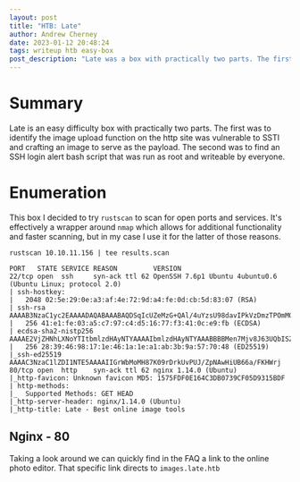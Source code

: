 ```yaml
---
layout: post
title: "HTB: Late"
author: Andrew Cherney
date: 2023-01-12 20:48:24
tags: writeup htb easy-box
post_description: "Late was a box with practically two parts. The first was to identify the image upload function on the http site was vulnerable to SSTI and crafting an image to serve as the payload. The second was to find an SSH login alert bash script that was run as root and writeable by everyone."
---
```


<h1>Summary</h1>

Late is an easy difficulty box with practically two parts. The first was to identify the image upload function on the http site was vulnerable to SSTI and crafting an image to serve as the payload. The second was to find an SSH login alert bash script that was run as root and writeable by everyone. 

<h1>Enumeration</h1>

This box I decided to try <code>rustscan</code> to scan for open ports and services. It's effectively a wrapper around <code>nmap</code> which allows for additional functionality and faster scanning, but in my case I use it for the latter of those reasons. 

```
rustscan 10.10.11.156 | tee results.scan
```

```
PORT   STATE SERVICE REASON         VERSION
22/tcp open  ssh     syn-ack ttl 62 OpenSSH 7.6p1 Ubuntu 4ubuntu0.6 (Ubuntu Linux; protocol 2.0)
| ssh-hostkey: 
|   2048 02:5e:29:0e:a3:af:4e:72:9d:a4:fe:0d:cb:5d:83:07 (RSA)
| ssh-rsa AAAAB3NzaC1yc2EAAAADAQABAAABAQDSqIcUZeMzG+QAl/4uYzsU98davIPkVzDmzTPOmMONUsYleBjGVwAyLHsZHhgsJqM9lmxXkb8hT4ZTTa1azg4JsLwX1xKa8m+RnXwJ1DibEMNAO0vzaEBMsOOhFRwm5IcoDR0gOONsYYfz18pafMpaocitjw8mURa+YeY21EpF6cKSOCjkVWa6yB+GT8mOcTZOZStRXYosrOqz5w7hG+20RY8OYwBXJ2Ags6HJz3sqsyT80FMoHeGAUmu+LUJnyrW5foozKgxXhyOPszMvqosbrcrsG3ic3yhjSYKWCJO/Oxc76WUdUAlcGxbtD9U5jL+LY2ZCOPva1+/kznK8FhQN
|   256 41:e1:fe:03:a5:c7:97:c4:d5:16:77:f3:41:0c:e9:fb (ECDSA)
| ecdsa-sha2-nistp256 AAAAE2VjZHNhLXNoYTItbmlzdHAyNTYAAAAIbmlzdHAyNTYAAABBBBMen7Mjv8J63UQbISZ3Yju+a8dgXFwVLgKeTxgRc7W+k33OZaOqWBctKs8hIbaOehzMRsU7ugP6zIvYb25Kylw=
|   256 28:39:46:98:17:1e:46:1a:1e:a1:ab:3b:9a:57:70:48 (ED25519)
|_ssh-ed25519 AAAAC3NzaC1lZDI1NTE5AAAAIIGrWbMoMH87K09rDrkUvPUJ/ZpNAwHiUB66a/FKHWrj
80/tcp open  http    syn-ack ttl 62 nginx 1.14.0 (Ubuntu)
|_http-favicon: Unknown favicon MD5: 1575FDF0E164C3DB0739CF05D9315BDF
| http-methods: 
|_  Supported Methods: GET HEAD
|_http-server-header: nginx/1.14.0 (Ubuntu)
|_http-title: Late - Best online image tools
```

<h2>Nginx - 80</h2>

Taking a look around we can quickly find in the FAQ a link to the online photo editor. That specific link directs to <code>images.late.htb</code> 




